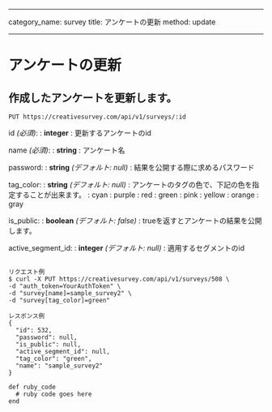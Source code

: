 
---

category_name: survey
title: アンケートの更新
method: update

---

# アンケートの更新

## 作成したアンケートを更新します。

`PUT https://creativesurvey.com/api/v1/surveys/:id`

id _(必須)_:
: __integer__
: 更新するアンケートのid

name _(必須)_:
: __string__
: アンケート名

password:
: __string__ _(デフォルト: null)_
: 結果を公開する際に求めるパスワード

tag_color:
: __string__ _(デフォルト: null)_
: アンケートのタグの色で、下記の色を指定することが出来ます。
: cyan
: purple
: red
: green
: pink
: yellow
: orange
: gray

is_public:
: __boolean__ _(デフォルト: false)_
: trueを返すとアンケートの結果を公開します。

active_segment_id:
: __integer__ _(デフォルト: null)_
: 適用するセグメントのid

~~~

リクエスト例
$ curl -X PUT https://creativesurvey.com/api/v1/surveys/508 \
-d "auth_token=YourAuthToken" \
-d "survey[name]=sample_survey2" \
-d "survey[tag_color]=green"

レスポンス例
{
  "id": 532,
  "password": null,
  "is_public": null,
  "active_segment_id": null,
  "tag_color": "green",
  "name": "sample_survey2"
}
~~~
 
~~~
def ruby_code
  # ruby code goes here
end
~~~

